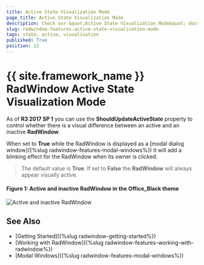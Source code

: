 ```yaml
---
title: Active State Visualization Mode
page_title: Active State Visualization Mode
description: Check our &quot;Active State Visualization Mode&quot; documentation article for the RadWindow {{ site.framework_name }} control.
slug: radwindow-features-active-state-visualisation-mode
tags: state, active, visualisation 
published: True
position: 13
---
```


# {{ site.framework_name }} RadWindow Active State Visualization Mode

As of __R3 2017 SP 1__ you can use the __ShouldUpdateActiveState__ property to control whether there is a visual difference between an active and an inactive __RadWindow__. 

When set to **True** while the RadWindow is displayed as a [modal dialog window]({%slug radwindow-features-modal-windows%}) it will add a blinking effect for the RadWindow when its owner is clicked. 

> The default value is **True**. If set to **False** the __RadWindow__ will always appear visually active.

#### Figure 1: Active and inactive RadWindow in the Office_Black theme

![Active and inactive RadWindow](images/Radwindow_Active_Inactive.png)

## See Also

* [Getting Started]({%slug radwindow-getting-started%})
* [Working with RadWindow]({%slug radwindow-features-working-with-radwindow%})
* [Modal Windows]({%slug radwindow-features-modal-windows%})